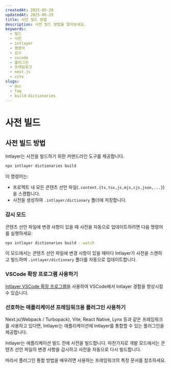 ```yaml
---
createdAt: 2025-05-20
updatedAt: 2025-06-29
title: 사전 빌드 방법
description: 사전 빌드 방법을 알아보세요.
keywords:
  - 빌드
  - 사전
  - intlayer
  - 명령어
  - 감시
  - vscode
  - 플러그인
  - 프레임워크
  - next.js
  - vite
slugs:
  - doc
  - faq
  - build-dictionaries
---
```


# 사전 빌드

## 사전 빌드 방법

Intlayer는 사전을 빌드하기 위한 커맨드라인 도구를 제공합니다.

```bash
npx intlayer dictionaries build
```

이 명령어는:

- 프로젝트 내 모든 콘텐츠 선언 파일(`.content.{ts,tsx,js,mjs,cjs,json,...}`)을 스캔합니다.
- 사전을 생성하여 `.intlayer/dictionary` 폴더에 저장합니다.

### 감시 모드

콘텐츠 선언 파일에 변경 사항이 있을 때 사전을 자동으로 업데이트하려면 다음 명령어를 실행하세요:

```bash
npx intlayer dictionaries build --watch
```

이 모드에서는 콘텐츠 선언 파일에 변경 사항이 있을 때마다 Intlayer가 사전을 스캔하고 빌드하며 `.intlayer/dictionary` 폴더를 자동으로 업데이트합니다.

### VSCode 확장 프로그램 사용하기

[Intlayer VSCode 확장 프로그램](https://github.com/aymericzip/intlayer/tree/main/docs/ko/vs_code_extension.md)을 사용하여 VSCode에서 Intlayer 경험을 향상시킬 수 있습니다.

### 선호하는 애플리케이션 프레임워크용 플러그인 사용하기

Next.js(Webpack / Turbopack), Vite, React Native, Lynx 등과 같은 프레임워크를 사용하고 있다면, Intlayer는 애플리케이션에 Intlayer를 통합할 수 있는 플러그인을 제공합니다.

Intlayer는 애플리케이션 빌드 전에 사전을 빌드합니다.
마찬가지로 개발 모드에서는 콘텐츠 선언 파일의 변경 사항을 감시하고 사전을 자동으로 다시 빌드합니다.

따라서 플러그인 통합 방법을 배우려면 사용하는 프레임워크의 특정 문서를 참조하세요.
